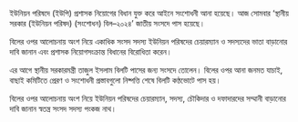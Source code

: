 ইউনিয়ন পরিষদে (ইউপি) প্রশাসক নিয়োগের বিধান যুক্ত করে আইনে সংশোধনী আনা হয়েছে। আজ সোমবার ‘স্থানীয় সরকার (ইউনিয়ন পরিষদ) (সংশোধন) বিল–২০২৪’ জাতীয় সংসদে পাস হয়েছে।

বিলের ওপর আলোচনায় অংশ নিয়ে একাধিক সংসদ সদস্য ইউনিয়ন পরিষদের চেয়ারম্যান ও সদস্যদের ভাতা বাড়ানোর দাবি জানান এবং প্রশাসক নিয়োগসংক্রান্ত বিধানের বিরোধিতা করেন।

এর আগে স্থানীয় সরকারমন্ত্রী তাজুল ইসলাম বিলটি পাসের জন্য সংসদে তোলেন। বিলের ওপর আনা জনমত যাচাই, বাছাই কমিটিতে প্রেরণ ও সংশোধনী প্রস্তাবগুলো নিষ্পত্তি শেষে বিলটি কণ্ঠভোটে পাস হয়।

বিলের ওপর আলোচনায় অংশ নিয়ে ইউনিয়ন পরিষদের চেয়ারম্যান, সদস্য, চৌকিদার ও দফাদারদের সম্মানী বাড়ানোর দাবি জানান স্বতন্ত্র সংসদ সদস্য পংকজ নাথ।
